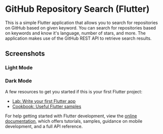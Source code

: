 # GitHub Repository Search (Flutter)

This is a simple Flutter application that allows you to search for repositories on GitHub based on given keyword. You can search for repositories based on keywords and know it's language, number of stars, and more. The application makes use of the GitHub REST API to retrieve search results.

## Screenshots

### Light Mode

### Dark Mode

A few resources to get you started if this is your first Flutter project:

- [Lab: Write your first Flutter app](https://docs.flutter.dev/get-started/codelab)
- [Cookbook: Useful Flutter samples](https://docs.flutter.dev/cookbook)

For help getting started with Flutter development, view the
[online documentation](https://docs.flutter.dev/), which offers tutorials,
samples, guidance on mobile development, and a full API reference.

